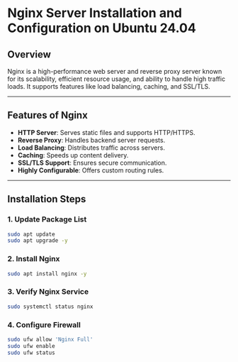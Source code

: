 # Nginx Server Installation and Configuration on Ubuntu 24.04

## Overview
Nginx is a high-performance web server and reverse proxy server known for its scalability, efficient resource usage, and ability to handle high traffic loads. It supports features like load balancing, caching, and SSL/TLS.

---

## Features of Nginx
- **HTTP Server**: Serves static files and supports HTTP/HTTPS.
- **Reverse Proxy**: Handles backend server requests.
- **Load Balancing**: Distributes traffic across servers.
- **Caching**: Speeds up content delivery.
- **SSL/TLS Support**: Ensures secure communication.
- **Highly Configurable**: Offers custom routing rules.

---

## Installation Steps

### 1. Update Package List
```bash
sudo apt update
sudo apt upgrade -y
```
### 2. Install Nginx
```bash
sudo apt install nginx -y
```
### 3. Verify Nginx Service
```bash
sudo systemctl status nginx
```
### 4. Configure Firewall
```bash
sudo ufw allow 'Nginx Full'
sudo ufw enable
sudo ufw status
```


